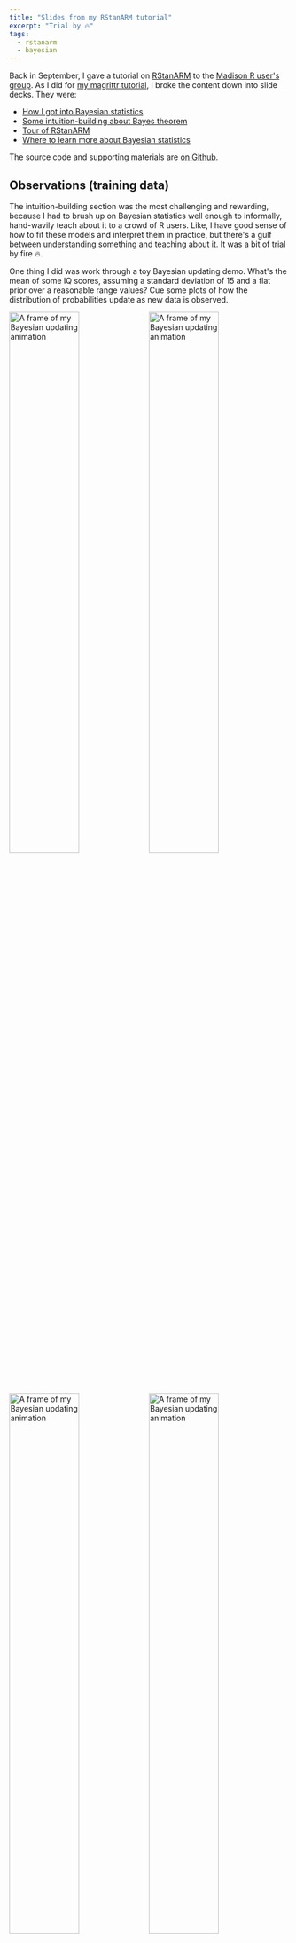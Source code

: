 ```yaml
---
title: "Slides from my RStanARM tutorial"
excerpt: "Trial by 🔥"
tags:
  - rstanarm
  - bayesian
---
```


Back in September, I gave a tutorial on
[RStanARM](https://cran.rstudio.com/web/packages/rstanarm/) to the [Madison R
user's group](https://www.meetup.com/MadR-Madison-R-Programming-UseRs-Group/).
As I did for [my magrittr tutorial](https://github.com/tjmahr/MadR_Pipelines), I
broke the content down into slide decks. They were:

  - [How I got into Bayesian statistics](http://rpubs.com/tjmahr/rep-crisis)
  - [Some intuition-building about Bayes
    theorem](http://rpubs.com/tjmahr/bayes-theorem)
  - [Tour of RStanARM](http://rpubs.com/tjmahr/rstanarm-tour)
  - [Where to learn more about Bayesian
    statistics](http://rpubs.com/tjmahr/bayes-learn-more)

The source code and supporting materials are [on
Github](https://github.com/tjmahr/MadR_RStanARM).


Observations (training data) 
-------------------------------------------------------------------------------

The intuition-building section was the most challenging and rewarding, because I
had to brush up on Bayesian statistics well enough to informally, hand-wavily 
teach about it to a crowd of R users. Like, I have good sense of how to fit 
these models and interpret them in practice, but there's a gulf between 
understanding something and teaching about it. It was a bit of trial by fire
🔥.

One thing I did was work through a toy Bayesian updating demo. What's the mean of
some IQ scores, assuming a standard deviation of 15 and a flat prior over a 
reasonable range values? Cue some plots of how the distribution of probabilities
update as new data is observed.

<img src="/figs/2016-11-10-rstanarm-tutorial-slides/iq-00-data-1.png" title="A frame of my Bayesian updating animation" alt="A frame of my Bayesian updating animation" width="50%" /><img src="/figs/2016-11-10-rstanarm-tutorial-slides/iq-01-data-1.png" title="A frame of my Bayesian updating animation" alt="A frame of my Bayesian updating animation" width="50%" /><img src="/figs/2016-11-10-rstanarm-tutorial-slides/iq-02-data-1.png" title="A frame of my Bayesian updating animation" alt="A frame of my Bayesian updating animation" width="50%" /><img src="/figs/2016-11-10-rstanarm-tutorial-slides/iq-03-data-1.png" title="A frame of my Bayesian updating animation" alt="A frame of my Bayesian updating animation" width="50%" />

_See how the beliefs are updated? See how we retain uncertainty around that most
likely value?_ And so on.

Naturally, [I animated the thing](/figs/2016-11-10-rstanarm-tutorial-slides/simple-updating.gif)---I'll take any excuse to use [gganimate](https://github.com/dgrtwo/gganimate). 

Someone asked a good question about what advantages these models have over 
classical ones. I find the models more intuitive[^1], because posterior
probabilities are post-data probabilities. I also find them more flexible. For
example, I can use a _t_-distribution for my error terms---thick tails! If I
write the thing in Stan, I can incorporate measurement error into the model. If
I put my head down and work really hard, I could even fit one of [those gorgeous
Gaussian process 
models](https://matthewdharris.com/2016/05/16/gaussian-process-hyperparameter-estimation/).
We can fit vanilla regression models or get really, really fancy, but it all
kind of emerges nicely from the general framework of writing out priors and a
likelihood definition.





***

*Last knitted on 2022-05-27. [Source code on
GitHub](https://github.com/tjmahr/tjmahr.github.io/blob/master/_R/2016-11-10-rstanarm-tutorial-slides.Rmd).*[^si] 

[^si]: 
    
    ```r
    .session_info
    #> ─ Session info ───────────────────────────────────────────────────────────────
    #>  setting  value
    #>  version  R version 4.2.0 (2022-04-22 ucrt)
    #>  os       Windows 10 x64 (build 22000)
    #>  system   x86_64, mingw32
    #>  ui       RTerm
    #>  language (EN)
    #>  collate  English_United States.utf8
    #>  ctype    English_United States.utf8
    #>  tz       America/Chicago
    #>  date     2022-05-27
    #>  pandoc   NA
    #> 
    #> ─ Packages ───────────────────────────────────────────────────────────────────
    #>  package     * version    date (UTC) lib source
    #>  assertthat    0.2.1      2019-03-21 [1] CRAN (R 4.2.0)
    #>  cli           3.3.0      2022-04-25 [1] CRAN (R 4.2.0)
    #>  crayon        1.5.1      2022-03-26 [1] CRAN (R 4.2.0)
    #>  emo           0.0.0.9000 2022-05-25 [1] Github (hadley/emo@3f03b11)
    #>  evaluate      0.15       2022-02-18 [1] CRAN (R 4.2.0)
    #>  generics      0.1.2      2022-01-31 [1] CRAN (R 4.2.0)
    #>  git2r         0.30.1     2022-03-16 [1] CRAN (R 4.2.0)
    #>  glue          1.6.2      2022-02-24 [1] CRAN (R 4.2.0)
    #>  here          1.0.1      2020-12-13 [1] CRAN (R 4.2.0)
    #>  highr         0.9        2021-04-16 [1] CRAN (R 4.2.0)
    #>  knitr       * 1.39       2022-04-26 [1] CRAN (R 4.2.0)
    #>  lubridate     1.8.0      2021-10-07 [1] CRAN (R 4.2.0)
    #>  magrittr      2.0.3      2022-03-30 [1] CRAN (R 4.2.0)
    #>  purrr         0.3.4      2020-04-17 [1] CRAN (R 4.2.0)
    #>  ragg          1.2.2      2022-02-21 [1] CRAN (R 4.2.0)
    #>  rlang         1.0.2      2022-03-04 [1] CRAN (R 4.2.0)
    #>  rprojroot     2.0.3      2022-04-02 [1] CRAN (R 4.2.0)
    #>  rstudioapi    0.13       2020-11-12 [1] CRAN (R 4.2.0)
    #>  sessioninfo   1.2.2      2021-12-06 [1] CRAN (R 4.2.0)
    #>  stringi       1.7.6      2021-11-29 [1] CRAN (R 4.2.0)
    #>  stringr       1.4.0      2019-02-10 [1] CRAN (R 4.2.0)
    #>  systemfonts   1.0.4      2022-02-11 [1] CRAN (R 4.2.0)
    #>  textshaping   0.3.6      2021-10-13 [1] CRAN (R 4.2.0)
    #>  xfun          0.31       2022-05-10 [1] CRAN (R 4.2.0)
    #> 
    #>  [1] C:/Users/Tristan/AppData/Local/R/win-library/4.2
    #>  [2] C:/Program Files/R/R-4.2.0/library
    #> 
    #> ──────────────────────────────────────────────────────────────────────────────
    ```

[^1]: But I was taught the classical models first... I sometimes think that these models are only more intuitive because this is my second bite at the apple. This learning came more easily because the first time I learned regression, I was a total novice and had to learn everything. I had learn to about _t_-test, reductions in variance, collinearity, and what interactions do. Here, I can build off of that prior learning. Maybe if I learn everything again---as what? everything as a neural network?---it will be even more intuitive. 
